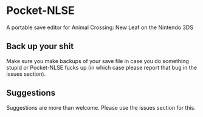 # Pocket-NLSE
A portable save editor for Animal Crossing: New Leaf on the Nintendo 3DS

## Back up your shit
Make sure you make backups of your save file in case you do something stupid or Pocket-NLSE fucks up (in which case please report that bug in the issues section).

## Suggestions
Suggestions are more than welcome. Please use the issues section for this.
